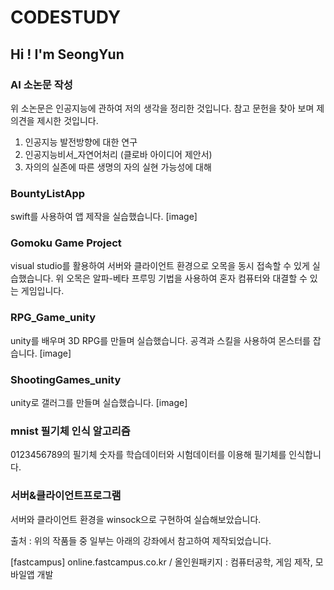 # CODESTUDY
## Hi ! I'm SeongYun

### AI 소논문 작성

위 소논문은 인공지능에 관하여 저의 생각을 정리한 것입니다. 참고 문헌을 찾아 보며 제 의견을 제시한 것입니다.
1. 인공지능 발전방향에 대한 연구
2. 인공지능비서_자연어처리 (클로바 아이디어 제안서)
3. 자의의 실존에 따른 생명의 자의 실현 가능성에 대해

### BountyListApp

swift를 사용하여 앱 제작을 실습했습니다.
[image]

### Gomoku Game Project

visual studio를 활용하여 서버와 클라이언트 환경으로 오목을 동시 접속할 수 있게 실습했습니다.
위 오목은 알파-베타 프루밍 기법을 사용하여 혼자 컴퓨터와 대결할 수 있는 게임입니다.

### RPG_Game_unity

unity를 배우며 3D RPG를 만들며 실습했습니다.
공격과 스킬을 사용하여 몬스터를 잡습니다.
[image]

### ShootingGames_unity

unity로 갤러그를 만들며 실습했습니다.
[image]

### mnist 필기체 인식 알고리즘

0123456789의 필기체 숫자를 학습데이터와 시험데이터를 이용해 필기체를 인식합니다.

### 서버&클라이언트프로그램

서버와 클라이언트 환경을 winsock으로 구현하여 실습해보았습니다.

출처 : 위의 작품들 중 일부는 아래의 강좌에서 참고하여 제작되었습니다.

[fastcampus] online.fastcampus.co.kr / 올인원패키지 : 컴퓨터공학, 게임 제작, 모바일앱 개발
